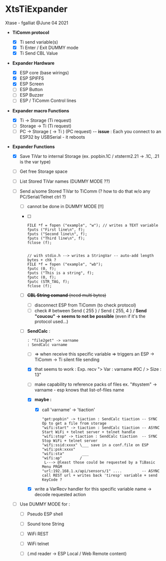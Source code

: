 # XtsTiExpander

Xtase - fgalliat @June 04  2021

- **TiComm protocol**
  - [x] Ti send variable(s)
  - [x] Ti Enter / Exit DUMMY mode
  - [x] Ti Send CBL Value
  
- **Expander Hardware**
  - [x] ESP core (base wirings)
  - [x] ESP SPIFFS
  - [x] ESP Screen
  - [ ] ESP Button
  - [ ] ESP Buzzer
  - [ ] ESP / TiComm Control lines

- **Expander macro Functions**

  - [x] Ti -> Storage (Ti request)
  - [ ] Storage -> Ti (Ti request)
  - [ ] PC -> Storage ( -> Ti ) (PC request) -- **issue** : Each you connect to an ESP32 by USBSerial - it reboots

- **Expander Functions**

  - [x] Save TiVar to internal Storage (ex. popbin.1C / xtsterm2.21 -> .1C, .21 is the var type)

  - [ ] Get free Storage space

  - [ ] List Stored TiVar names (DUMMY MODE ??)

  - [ ] Send a/some Stored TiVar to TiComm (? how to do that w/o any PC/Serial/Telnet ctrl ?)

    - [ ] cannot be done in DUMMY MODE [!!]

    - [ ] ```
      FILE *f = fopen ("example", "w"); // writes a TEXT variable
      fputs ("First line\n", f);
      fputs ("Second line\n", f);
      fputs ("Third line\n", f);
      fclose (f);
      
      
      // with stdio.h --> writes a StringVar -- auto-add length bytes + chk ?
      FILE *f = fopen ("example", "wb");
      fputc (0, f);
      fputs ("This is a string", f);
      fputc (0, f);
      fputc (STR_TAG, f);
      fclose (f);
      ```
      
      
      
    - [ ] ~~**CBL String comand** (need multi bytes)~~
  
      - [ ] disconnect ESP from TiComm (to check protocol)
      - [ ] check # between Send { 255 } / Send { 255, 4 } / **Send "coucou" -> seems to not be possible** (even if it's the protocol used...)
  
    - [ ] **SendCalc** :
  
      ```
      : "file2get" -> varname
      : SendCalc varname
      ```
  
      - [ ] => when receive this specific variable => triggers an ESP -> TiComm -> Ti silent file sending
      
      - [x] that seems to work : Exp. recv "> Var : varname #0C / > Size : 13"
      
      - [ ] make capability to reference packs of files ex. "#system" -> varname - esp knows that list-of-files name
      
      - [x] **maybe :** 
      
        - [x] call 'varname' -> 'tiaction'
      
          ```
          "get:popbin" -> tiaction : SendCalc tiaction -- SYNC Op to get a file from storage
          "wifi:start" -> tiaction : SendCalc tiaction -- ASYNC Start WiFi + telnet server + telnet handle
          "wifi:stop" -> tiaction : SendCalc tiaction  -- SYNC Stop WiFi + telnet server
          "wifi:ssid:xxxx" \___ save in a conf.file on ESP
          "wifi:psk:xxxx"
          "wifi:sta"        ___
          "wifi:ap"        /
           L---> @least those could be requested by a TiBasic Menu PRGM
          "url:192.168.1.x/api/sensors/1" ....         -- ASYNC call REST url + writes back 'tiresp' variable + send KeyCode ?
          ```
      
      - [x] write a VarRecv handler for this specific variable name -> decode requested action
  
  - [ ] Use DUMMY MODE for :
  
    - [ ] Pseudo ESP shell
    - [ ] Sound tone String
    - [ ] WiFi REST
    - [ ] WiFi telnet
    - [ ] (.md reader -> ESP Local / Web Remote content)

